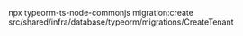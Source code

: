 npx typeorm-ts-node-commonjs migration:create src/shared/infra/database/typeorm/migrations/CreateTenant